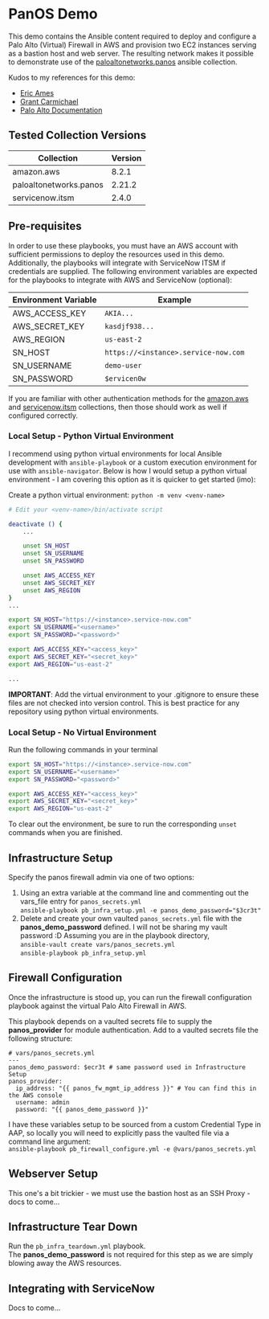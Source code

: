 # PanOS Demo

This demo contains the Ansible content required to deploy and configure a Palo Alto (Virtual) Firewall in AWS and provision two EC2 instances serving as a bastion host and web server. The resulting network makes it possible to demonstrate use of the [paloaltonetworks.panos](https://galaxy.ansible.com/paloaltonetworks/panos) ansible collection.

Kudos to my references for this demo:
- [Eric Ames](https://github.com/ericcames/aap.dailydemo.Panos)
- [Grant Carmichael](https://evanced.net/wp-content/uploads/2015/10/Building-an-AWS-Web-Server-Farm-Protected-by-Palo-Alto-v1.pdf)
- [Palo Alto Documentation](https://docs.paloaltonetworks.com/vm-series/10-2/vm-series-deployment/set-up-the-vm-series-firewall-on-aws)

## Tested Collection Versions

| Collection | Version |
| --- | --- |
| amazon.aws | 8.2.1 |
| paloaltonetworks.panos | 2.21.2 |
| servicenow.itsm | 2.4.0 |

## Pre-requisites

In order to use these playbooks, you must have an AWS account with sufficient permissions to deploy the resources used in this demo. Additionally, the playbooks will integrate with ServiceNow ITSM if credentials are supplied. The following environment variables are expected for the playbooks to integrate with AWS and ServiceNow (optional):

| Environment Variable | Example |
| --- | --- |
| AWS_ACCESS_KEY | `AKIA...` |
| AWS_SECRET_KEY | `kasdjf938...` |
| AWS_REGION | `us-east-2` |
| SN_HOST | `https://<instance>.service-now.com` |
| SN_USERNAME | `demo-user` |
| SN_PASSWORD | `$ervicen0w` |

If you are familiar with other authentication methods for the [amazon.aws](https://galaxy.ansible.com/ui/repo/published/amazon/aws) and [servicenow.itsm](https://galaxy.ansible.com/ui/repo/published/servicenow/itsm) collections, then those should work as well if configured correctly.

### Local Setup - Python Virtual Environment

I recommend using python virtual environments for local Ansible development with `ansible-playbook` or a custom execution environment for use with `ansible-navigator`. Below is how I would setup a python virtual environment - I am covering this option as it is quicker to get started (imo):

Create a python virtual environment:
`python -m venv <venv-name>`

```bash
# Edit your <venv-name>/bin/activate script 

deactivate () {
    ...

    unset SN_HOST
    unset SN_USERNAME
    unset SN_PASSWORD

    unset AWS_ACCESS_KEY
    unset AWS_SECRET_KEY
    unset AWS_REGION
}
...

export SN_HOST="https://<instance>.service-now.com"
export SN_USERNAME="<username>"
export SN_PASSWORD="<password>"

export AWS_ACCESS_KEY="<access_key>"
export AWS_SECRET_KEY="<secret_key>"
export AWS_REGION="us-east-2"

...
```

**IMPORTANT**: Add the virtual environment to your .gitignore to ensure these files are not checked into version control. This is best practice for any repository using python virtual environments.

### Local Setup - No Virtual Environment

Run the following commands in your terminal
```bash
export SN_HOST="https://<instance>.service-now.com"
export SN_USERNAME="<username>"
export SN_PASSWORD="<password>"

export AWS_ACCESS_KEY="<access_key>"
export AWS_SECRET_KEY="<secret_key>"
export AWS_REGION="us-east-2"
```

To clear out the environment, be sure to run the corresponding `unset` commands when you are finished.

## Infrastructure Setup

Specify the panos firewall admin via one of two options:

1. Using an extra variable at the command line and commenting out the vars_file entry for `panos_secrets.yml`<br>`ansible-playbook pb_infra_setup.yml -e panos_demo_password="$3cr3t"`
2. Delete and create your own vaulted `panos_secrets.yml` file with the **panos_demo_password** defined. I will not be sharing my vault password :D Assuming you are in the playbook directory,<br>`ansible-vault create vars/panos_secrets.yml`<br>`ansible-playbook pb_infra_setup.yml`

## Firewall Configuration

Once the infrastructure is stood up, you can run the firewall configuration playbook against the virtual Palo Alto Firewall in AWS. 

This playbook depends on a vaulted secrets file to supply the **panos_provider** for module authentication. Add to a vaulted secrets file the following structure:
```
# vars/panos_secrets.yml
---
panos_demo_password: $ecr3t # same password used in Infrastructure Setup
panos_provider:
  ip_address: "{{ panos_fw_mgmt_ip_address }}" # You can find this in the AWS console
  username: admin
  password: "{{ panos_demo_password }}"
```

I have these variables setup to be sourced from a custom Credential Type in AAP, so locally you will need to explicitly pass the vaulted file via a command line argument:<br>
`ansible-playbook pb_firewall_configure.yml -e @vars/panos_secrets.yml`

## Webserver Setup

This one's a bit trickier - we must use the bastion host as an SSH Proxy - docs to come...

## Infrastructure Tear Down

Run the `pb_infra_teardown.yml` playbook.<br>The **panos_demo_password** is not required for this step as we are simply blowing away the AWS resources.

## Integrating with ServiceNow

Docs to come...